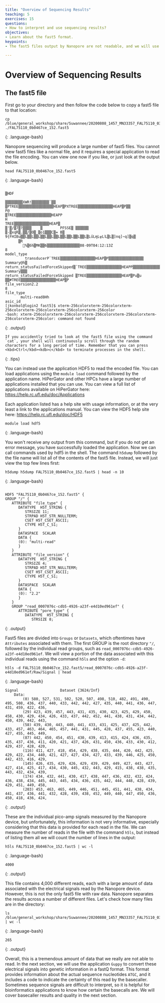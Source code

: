 ```yaml
---
title: "Overview of Sequencing Results"
teaching: 5
exercises: 15
questions:
- How to interpret and use sequencing results?
objectives:
- Learn about the fast5 format.
keypoints:
- The fast5 files output by Nanopore are not readable, and we will use a basecaller to interpret the results in the next section.

---
```


# Overview of Sequencing Results

## The fast5 file

First go to your directory and then follow the code below to copy a fast5 file to that location:

~~~
cp /blue/general_workshop/share/Suwannee/20200808_1457_MN33357_FAL75110_031a874e/fast5/FAL75110_0b0467ce_152.fast5 ./FAL75110_0b0467ce_152.fast5
~~~
{: .language-bash}

Nanopore sequencing will produce a large number of fast5 files. You cannot view fast5 files like a normal file, and it requires a special application to read the file encoding. You can view one now if you like, or just look at the output below.

~~~
head FAL75110_0b0467ce_152.fast5
~~~
{: .language-bash}

~~~

▒HDF
                                                                                                                                                            ▒▒▒▒▒▒▒▒XWR!▒▒▒▒▒▒▒▒`▒▒
▒PTREE▒▒▒▒▒▒▒▒▒▒▒▒▒▒▒▒HEAP▒PXTREE▒▒▒▒▒▒▒▒▒▒▒▒▒▒▒▒HEAP▒P▒▒                                                                                                    P@
▒TREE▒▒▒▒▒▒▒▒▒▒▒▒▒▒▒▒HEAPP
H                                                                                                                                                             TREE▒▒▒▒▒▒▒▒▒▒▒▒▒▒▒▒HEAP▒
▒'▒/▒7▒?▒▒▒▒    ▒        PFSSE▒ ▒▒▒▒▒▒
▒-▒xqR▒.▒▒/▒O▒_▒o1▒▒▒C▒= B▒ 9{FHIBu▒▒L▒▒L▒▒L▒▒L▒▒L▒▒L▒▒L▒▒L▒▒L▒▒L▒LűLɱLѱLٱL▒L▒]nq]~q]▒q▒
      ▒R
        ֌%▒6h▒MK▒▒6▒▒▒▒▒▒▒▒▒▒▒▒▒▒▒08-09T04:12:13Z
8                                                                                                                                                            model_type
         transducerP`TREE▒▒▒▒▒▒▒▒▒▒▒▒▒▒▒▒HEAP▒P▒▒▒▒▒▒▒▒▒▒▒▒▒▒▒▒                                                                                              Summary@h▒
return_statusFailedForceSkipped▒`TREE▒▒▒▒▒▒▒▒▒▒▒▒▒▒▒▒HEAPP▒▒▒▒▒▒▒▒▒▒▒▒▒▒▒▒                                                                                   Summary▒▒▒
return_statusFailedForceSkipped ▒TREE▒▒▒▒▒▒▒▒▒▒▒▒▒▒▒▒HEAP▒Pu▒u
▒▒#TREE▒▒▒▒▒▒▒▒▒▒▒▒▒▒▒▒HEAP▒P
file_version2.2
8                                                                                                                                                           file_type
       multi-read8Hh
asic_id
[jkonkol@login2 fast5]$ xterm-256colorxterm-256colorxterm-256colorxterm-256colorxterm-256colorxterm-256color
-bash: xterm-256colorxterm-256colorxterm-256colorxterm-256colorxterm-256colorxterm-256color: command not found
~~~
{: .output}

~~~
If you accidently tried to look at the fast5 file using the command `cat`, your shell will continuously scroll through the random characters for a long period of time. Remember that you can press <kbd>Ctrl</kbd><kdb>c</kbd> to terminate processes in the shell.
~~~
{: .tips}

You can instead use the application HDF5 to read the encoded file. You can load applications using the `module load` command followed by the application name. HiPerGator and other HPCs have a large number of applications installed that you can use. You can view a full list of applications available on HiPerGator here: https://help.rc.ufl.edu/doc/Applications

Each application listed has a help site with usage information, or at the very least a link to the applications manual. You can view the HDF5 help site here: https://help.rc.ufl.edu/doc/HDF5

~~~
module load hdf5
~~~
{: .language-bash}

You won't receive any output from this command, but if you do not get an error message, you have successfully loaded the application. Now we can call commands used by hdf5 in the shell. The command `h5dump` followed by the file name will list all of the contents of the fast5 file. Instead, we will just view the top few lines first:

~~~
h5dump h5dump FAL75110_0b0467ce_152.fast5 | head -n 10
~~~
{: .language-bash}

~~~

HDF5 "FAL75110_0b0467ce_152.fast5" {
GROUP "/" {
   ATTRIBUTE "file_type" {
      DATATYPE  H5T_STRING {
         STRSIZE 11;
         STRPAD H5T_STR_NULLTERM;
         CSET H5T_CSET_ASCII;
         CTYPE H5T_C_S1;
      }
      DATASPACE  SCALAR
      DATA {
      (0): "multi-read"
      }
   }
   ATTRIBUTE "file_version" {
      DATATYPE  H5T_STRING {
         STRSIZE 4;
         STRPAD H5T_STR_NULLTERM;
         CSET H5T_CSET_ASCII;
         CTYPE H5T_C_S1;
      }
      DATASPACE  SCALAR
      DATA {
      (0): "2.2"
      }
   }
   GROUP "read_0007076c-cdb5-4926-a23f-e4d10ed961ef" {
      ATTRIBUTE "pore_type" {
         DATATYPE  H5T_STRING {
            STRSIZE 8;
~~~
{: .output}

Fast5 files are divided into `Groups` or `Datasets`, which oftentimes have `Attributes` associated with them. The first GROUP is the root directory `"/`, followed by the individual read groups, such as `read_0007076c-cdb5-4926-a23f-e4d10ed961ef`. We will view a portion of the data associated with this individual reads using the command `h5ls` and the option `-d`:

~~~
h5ls -d FAL75110_0b0467ce_152.fast5/read_0007076c-cdb5-4926-a23f-e4d10ed961ef/Raw/Signal | head
~~~
{: .language-bash}

~~~
Signal                   Dataset {3624/Inf}
    Data:
        (0) 580, 527, 531, 502, 520, 507, 498, 510, 482, 491, 490, 495, 508, 436, 437, 440, 433, 442, 442, 427, 435, 440, 441, 436, 447, 431, 459, 422, 436,
        (29) 423, 439, 457, 443, 431, 435, 430, 423, 425, 429, 450, 458, 430, 429, 434, 426, 433, 437, 442, 452, 441, 438, 431, 434, 442, 450, 439, 442, 443,
        (58) 439, 430, 443, 440, 441, 433, 431, 425, 437, 425, 442, 433, 457, 463, 464, 465, 457, 441, 431, 445, 428, 437, 455, 423, 440, 427, 455, 445, 449,
        (87) 442, 450, 454, 451, 430, 439, 413, 415, 424, 436, 435, 435, 437, 436, 411, 420, 421, 437, 426, 431, 450, 436, 433, 430, 412, 429, 437, 428, 420,
        (116) 411, 427, 418, 454, 429, 438, 435, 444, 420, 442, 425, 429, 422, 434, 440, 421, 427, 427, 434, 427, 433, 439, 446, 425, 450, 442, 433, 416, 429,
        (145) 426, 435, 429, 426, 429, 439, 429, 449, 427, 443, 427, 427, 414, 425, 417, 434, 430, 445, 432, 443, 429, 415, 438, 438, 435, 443, 432, 434, 439,
        (174) 434, 432, 441, 430, 417, 438, 447, 436, 432, 432, 424, 436, 438, 434, 445, 443, 445, 434, 436, 435, 442, 444, 448, 428, 439, 429, 451, 449, 458,
        (203) 453, 463, 465, 449, 446, 451, 445, 451, 441, 438, 434, 441, 437, 436, 441, 432, 428, 439, 438, 452, 449, 440, 447, 450, 436, 450, 418, 436, 424,
~~~
{: .output}

These are the individual pico-amp signals measured by the Nanopore device, but unfortunately, this information is not very informative, especially considering that this data is provided for each read in the file. We can measure the number of reads in the file with the command `h5ls`, but instead of listing them all we will count the number of lines in the output:

~~~
h5ls FAL75110_0b0467ce_152.fast5 | wc -l
~~~
{: .language-bash}

~~~
4000
~~~
{: .output}

This file contains 4,000 different reads, each with a large amount of data associated with the electrical signals read by the Nanopore device. However, this is not the only fast5 file with raw data. Nanopore separates the results across a number of different files. Let's check how many files are in the directory:

~~~
ls /blue/general_workshop/share/Suwannee/20200808_1457_MN33357_FAL75110_031a874e/fast5/ | wc -l
~~~
{: .language-bash}

~~~
265
~~~
{: .output}

Overall, this is a tremendous amount of data that we really are not able to read. In the next section, we will use the application `Guppy` to convert these electrical signals into genetic information in a fastQ format. This format provides information about the actual sequence nucleotides `ATGC`, and it includes a code to indicate the certainty of this read by the basecaller. Sometimes sequence signals are difficult to interpret, so it is helpful for bioinformatics applications to know how certain the basecalls are. We will cover basecaller results and quality in the next section.
